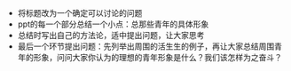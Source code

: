 - 将标题改为一个确定可以讨论的问题
- ppt的每一个部分总结一个小点：总那些青年的具体形象
- 总结时写出自己的方法论，适中提出问题，让大家思考
- 最后一个环节提出问题：先列举出周围的活生生的例子，再让大家总结周围青年的形象，问问大家你认为的理想的青年形象是什么？我们该怎样为之奋斗？

